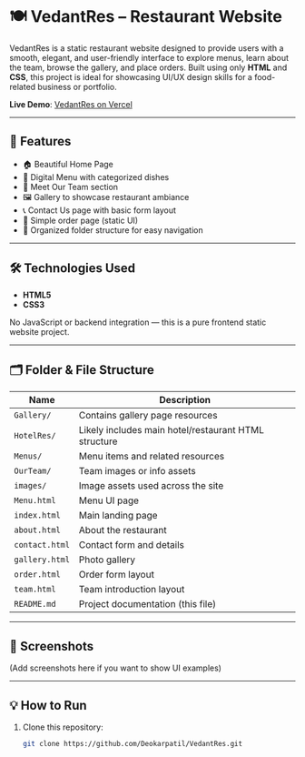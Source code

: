 # 🍽️ VedantRes – Restaurant Website

VedantRes is a static restaurant website designed to provide users with a smooth, elegant, and user-friendly interface to explore menus, learn about the team, browse the gallery, and place orders. Built using only **HTML** and **CSS**, this project is ideal for showcasing UI/UX design skills for a food-related business or portfolio.

**Live Demo**: [VedantRes on Vercel](https://vedant-res.vercel.app/index.html)

---

## 🌟 Features

- 🏠 Beautiful Home Page
- 📖 Digital Menu with categorized dishes
- 👥 Meet Our Team section
- 🖼️ Gallery to showcase restaurant ambiance
- 📞 Contact Us page with basic form layout
- 🛒 Simple order page (static UI)
- 📂 Organized folder structure for easy navigation

---

## 🛠️ Technologies Used

- **HTML5**
- **CSS3**

No JavaScript or backend integration — this is a pure frontend static website project.

---

## 🗂️ Folder & File Structure

| Name           | Description |
|----------------|-------------|
| `Gallery/`     | Contains gallery page resources |
| `HotelRes/`    | Likely includes main hotel/restaurant HTML structure |
| `Menus/`       | Menu items and related resources |
| `OurTeam/`     | Team images or info assets |
| `images/`      | Image assets used across the site |
| `Menu.html`    | Menu UI page |
| `index.html`   | Main landing page |
| `about.html`   | About the restaurant |
| `contact.html` | Contact form and details |
| `gallery.html` | Photo gallery |
| `order.html`   | Order form layout |
| `team.html`    | Team introduction layout |
| `README.md`    | Project documentation (this file) |

---

## 📸 Screenshots

(Add screenshots here if you want to show UI examples)

---

## 💡 How to Run

1. Clone this repository:
   ```bash
   git clone https://github.com/Deokarpatil/VedantRes.git

